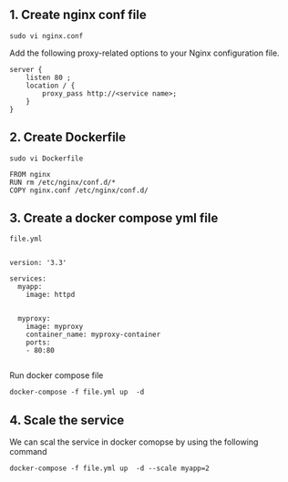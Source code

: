## 1. Create nginx conf file

```
sudo vi nginx.conf
```
Add the following proxy-related options to your Nginx configuration file.

```
server {
    listen 80 ;
    location / {
        proxy_pass http://<service name>;
    }
}
```

## 2. Create Dockerfile

```
sudo vi Dockerfile
```

```
FROM nginx
RUN rm /etc/nginx/conf.d/*
COPY nginx.conf /etc/nginx/conf.d/
```

## 3. Create a docker compose yml file 

```
file.yml


version: '3.3'

services:
  myapp:
    image: httpd


  myproxy:
    image: myproxy
    container_name: myproxy-container
    ports:
    - 80:80 
          
```
Run docker compose file
```
docker-compose -f file.yml up  -d
```

## 4. Scale the service 

We can scal the service in docker comopse by using the following command

```
docker-compose -f file.yml up  -d --scale myapp=2
```
